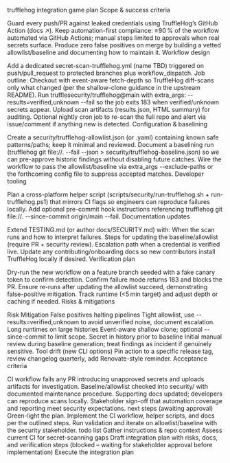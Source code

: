 trufflehog integration game plan
Scope & success criteria

Guard every push/PR against leaked credentials using TruffleHog’s GitHub Action (docs ↗).
Keep automation-first compliance: ≥90 % of the workflow automated via GitHub Actions; manual steps limited to approvals when real secrets surface.
Produce zero false positives on merge by building a vetted allowlist/baseline and documenting how to maintain it.
Workflow design

Add a dedicated secret-scan-trufflehog.yml (name TBD) triggered on push/pull_request to protected branches plus workflow_dispatch.
Job outline:
Checkout with event-aware fetch-depth so TruffleHog diff-scans only what changed (per the shallow-clone guidance in the upstream README).
Run trufflesecurity/trufflehog@main with extra_args: --results=verified,unknown --fail so the job exits 183 when verified/unknown secrets appear.
Upload scan artifacts (results.json, HTML summary) for auditing.
Optional nightly cron job to re-scan the full repo and alert via issue/comment if anything new is detected.
Configuration & baselining

Create a security/trufflehog-allowlist.json (or .yaml) containing known safe patterns/paths; keep it minimal and reviewed.
Document a baselining run (trufflehog git file://. --fail --json > security/trufflehog-baseline.json) so we can pre-approve historic findings without disabling future catches.
Wire the workflow to pass the allowlist/baseline via extra_args --exclude-paths or the forthcoming config file to suppress accepted matches.
Developer tooling

Plan a cross-platform helper script (scripts/security/run-trufflehog.sh + run-trufflehog.ps1) that mirrors CI flags so engineers can reproduce failures locally.
Add optional pre-commit hook instructions referencing trufflehog git file://. --since-commit origin/main --fail.
Documentation updates

Extend TESTING.md (or author docs/SECURITY.md) with:
When the scan runs and how to interpret failures.
Steps for updating the baseline/allowlist (require PR + security review).
Escalation path when a credential is verified live.
Update any contributing/onboarding docs so new contributors install TruffleHog locally if desired.
Verification plan

Dry-run the new workflow on a feature branch seeded with a fake canary token to confirm detection.
Confirm failure mode returns 183 and blocks the PR.
Ensure re-runs after updating the allowlist succeed, demonstrating false-positive mitigation.
Track runtime (<5 min target) and adjust depth or caching if needed.
Risks & mitigations

Risk	Mitigation
False positives halting pipelines	Tight allowlist, use --results=verified,unknown to avoid unverified noise, document escalation.
Long runtimes on large histories	Event-aware shallow clone; optional --since-commit to limit scope.
Secret in history prior to baseline	Initial manual review during baseline generation; treat findings as incident if genuinely sensitive.
Tool drift (new CLI options)	Pin action to a specific release tag, review changelog quarterly, add Renovate-style reminder.
Acceptance criteria

CI workflow fails any PR introducing unapproved secrets and uploads artifacts for investigation.
Baseline/allowlist checked into security/ with documented maintenance procedure.
Supporting docs updated; developers can reproduce scans locally.
Stakeholder sign-off that automation coverage and reporting meet security expectations.
next steps (awaiting approval)
Green-light the plan.
Implement the CI workflow, helper scripts, and docs per the outlined steps.
Run validation and iterate on allowlist/baseline with the security stakeholder.
todo list
 Gather instructions & repo context
 Assess current CI for secret-scanning gaps
 Draft integration plan with risks, docs, and verification steps
 (blocked – waiting for stakeholder approval before implementation) Execute the integration plan
